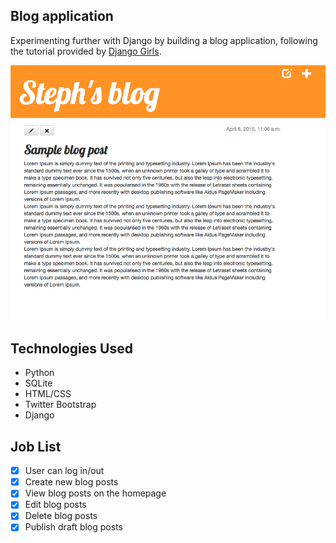 ## Blog application

Experimenting further with Django by building a blog application, following the tutorial provided by [Django Girls](http://djangogirls.org).

![EXAMPLE](https://github.com/stepholdcorn/blog-application/blob/master/static/images/grab.png)

## Technologies Used

- Python
- SQLite
- HTML/CSS
- Twitter Bootstrap
- Django

## Job List

- [x] User can log in/out
- [x] Create new blog posts
- [x] View blog posts on the homepage
- [x] Edit blog posts
- [x] Delete blog posts
- [x] Publish draft blog posts
